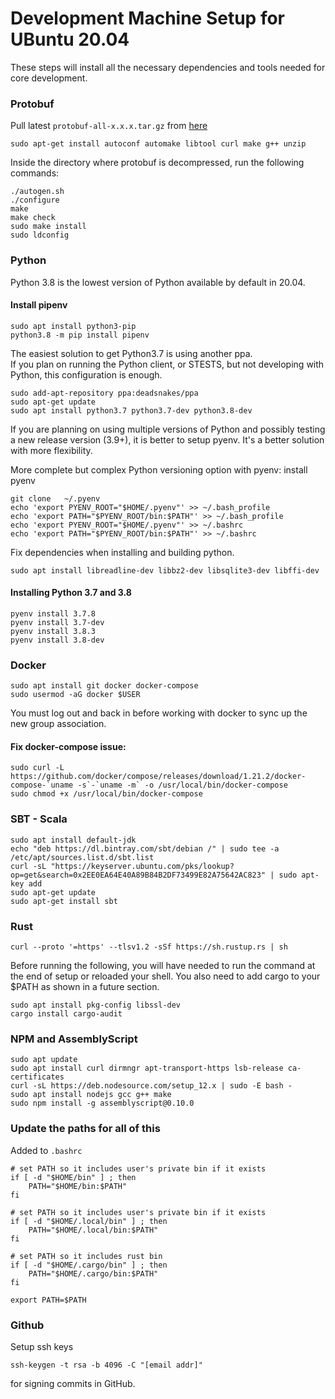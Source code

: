 # Development Machine Setup for UBuntu 20.04

These steps will install all the necessary dependencies and tools needed for core development.  

### Protobuf

Pull latest ```protobuf-all-x.x.x.tar.gz``` from [here](https://github.com/protocolbuffers/protobuf/releases)
```
sudo apt-get install autoconf automake libtool curl make g++ unzip 
```

Inside the directory where protobuf is decompressed, run the following commands:

```
./autogen.sh
./configure
make
make check
sudo make install
sudo ldconfig
```

### Python

Python 3.8 is the lowest version of Python available by default in 20.04.  

#### Install pipenv

```
sudo apt install python3-pip 
python3.8 -m pip install pipenv
```

The easiest solution to get Python3.7 is using another ppa.   
If you plan on running the Python client, or STESTS, but not developing with Python, this configuration is enough.
```
sudo add-apt-repository ppa:deadsnakes/ppa
sudo apt-get update
sudo apt install python3.7 python3.7-dev python3.8-dev
```

If you are planning on using multiple versions of Python and possibly testing a new release version (3.9+), it is better to setup pyenv.
It's a better solution with more flexibility.

More complete but complex Python versioning option with pyenv:
install pyenv

```
git clone   ~/.pyenv
echo 'export PYENV_ROOT="$HOME/.pyenv"' >> ~/.bash_profile
echo 'export PATH="$PYENV_ROOT/bin:$PATH"' >> ~/.bash_profile
echo 'export PYENV_ROOT="$HOME/.pyenv"' >> ~/.bashrc
echo 'export PATH="$PYENV_ROOT/bin:$PATH"' >> ~/.bashrc
```

Fix dependencies when installing and building python.

```
sudo apt install libreadline-dev libbz2-dev libsqlite3-dev libffi-dev
```

#### Installing Python 3.7 and 3.8
```
pyenv install 3.7.8
pyenv install 3.7-dev
pyenv install 3.8.3
pyenv install 3.8-dev
```

### Docker


```
sudo apt install git docker docker-compose
sudo usermod -aG docker $USER
```

You must log out and back in before working with docker to sync up the new group association.

#### Fix docker-compose issue:
```
sudo curl -L https://github.com/docker/compose/releases/download/1.21.2/docker-compose-`uname -s`-`uname -m` -o /usr/local/bin/docker-compose
sudo chmod +x /usr/local/bin/docker-compose
```

### SBT - Scala
```
sudo apt install default-jdk
echo "deb https://dl.bintray.com/sbt/debian /" | sudo tee -a /etc/apt/sources.list.d/sbt.list
curl -sL "https://keyserver.ubuntu.com/pks/lookup?op=get&search=0x2EE0EA64E40A89B84B2DF73499E82A75642AC823" | sudo apt-key add
sudo apt-get update
sudo apt-get install sbt
```

### Rust
```
curl --proto '=https' --tlsv1.2 -sSf https://sh.rustup.rs | sh
```

Before running the following, you will have needed to run the command at the end of setup or reloaded your shell. You also need to add cargo to your $PATH as shown in a future section.
```
sudo apt install pkg-config libssl-dev
cargo install cargo-audit
```
### NPM and AssemblyScript

```
sudo apt update
sudo apt install curl dirmngr apt-transport-https lsb-release ca-certificates
curl -sL https://deb.nodesource.com/setup_12.x | sudo -E bash -
sudo apt install nodejs gcc g++ make
sudo npm install -g assemblyscript@0.10.0
```


### Update the paths for all of this

Added to ```.bashrc```
```
# set PATH so it includes user's private bin if it exists
if [ -d "$HOME/bin" ] ; then
    PATH="$HOME/bin:$PATH"
fi

# set PATH so it includes user's private bin if it exists
if [ -d "$HOME/.local/bin" ] ; then
    PATH="$HOME/.local/bin:$PATH"
fi

# set PATH so it includes rust bin
if [ -d "$HOME/.cargo/bin" ] ; then
    PATH="$HOME/.cargo/bin:$PATH"
fi

export PATH=$PATH
```

### Github

Setup ssh keys 
```
ssh-keygen -t rsa -b 4096 -C "[email addr]"
```
for signing commits in GitHub.
